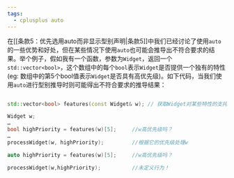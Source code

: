 ```yaml
---
tags:
  - cplusplus auto
---
```


在[[条款5：优先选用auto而非显示型别声明|条款5]]中我们已经讨论了使用`auto`的一些优势和好处，但在某些情况下使用`auto`也可能会推导出不符合要求的结果。举个例子，假如我有一个函数，参数为`Widget`，返回一个`std::vector<bool>`，这个数组中的每个`bool`表示`Widget`是否提供一个独有的特性(eg: 数组中的第5个bool值表示`Widget`是否具有高优先级)。如下代码，当我们使用`auto`进行型别推导时则可能得出不符合要求的推导结果：

``` C++ 

std::vector<bool> features(const Widget& w); // 获取Widget对某些特性的支持情况

Widget w;
…
bool highPriority = features(w)[5];     //w高优先级吗？
…
processWidget(w, highPriority);         //根据它的优先级处理w

auto highPriority = features(w)[5];     //w高优先级吗？

processWidget(w,highPriority);          //未定义行为！

```